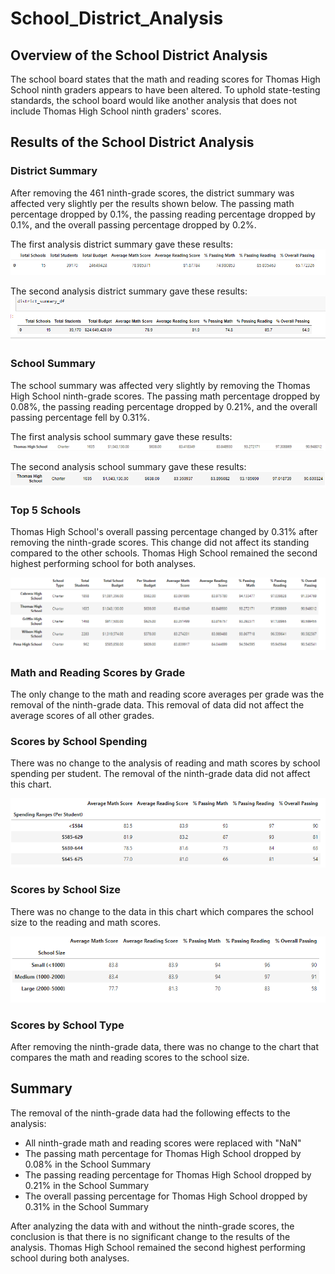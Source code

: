 # School_District_Analysis

## Overview of the School District Analysis

The school board states that the math and reading scores for Thomas High School ninth graders appears to have been altered. To uphold state-testing standards, the school board would like another analysis that does not include Thomas High School ninth graders' scores. 

## Results of the School District Analysis

### District Summary

After removing the 461 ninth-grade scores, the district summary was affected very slightly per the results shown below. 
The passing math percentage dropped by 0.1%, the passing reading percentage dropped by 0.1%, and the overall passing percentage dropped by 0.2%. 

The first analysis district summary gave these results:
![1st District Summary](https://github.com/jcourt99/School_District_Analysis/blob/main/Resources/District_Summary1a.PNG)

The second analysis district summary gave these results:
![2nd District Summary](https://github.com/jcourt99/School_District_Analysis/blob/main/Resources/District_Summary2.PNG)


### School Summary

The school summary was affected very slightly by removing the Thomas High School ninth-grade scores. The passing math percentage dropped  by 0.08%, the passing reading percentage dropped by 0.21%, and the overall passing percentage fell by 0.31%. 

The first analysis school summary gave these results:
![1st School Summary](https://github.com/jcourt99/School_District_Analysis/blob/main/Resources/School_Summary1a.PNG)

The second analysis school summary gave these results:
![2nd School Summary](https://github.com/jcourt99/School_District_Analysis/blob/main/Resources/School_Summary2a.PNG)

### Top 5 Schools

Thomas High School's overall passing percentage changed by 0.31% after removing the ninth-grade scores. This change did not affect its standing compared to the other schools. Thomas High School remained the second highest performing school for both analyses. 

![Top 5 schools](https://github.com/jcourt99/School_District_Analysis/blob/main/Resources/Top_5_schools.PNG)

### Math and Reading Scores by Grade

The only change to the math and reading score averages per grade was the removal of the ninth-grade data. This removal of data did not affect the average scores of all other grades.

### Scores by School Spending
There was no change to the analysis of reading and math scores by school spending per student. The removal of the ninth-grade data did not affect this chart.

![Scores by spending](https://github.com/jcourt99/School_District_Analysis/blob/main/Resources/Spending_Ranges2.PNG)

### Scores by School Size

There was no change to the data in this chart which compares the school size to the reading and math scores.

![Scores by size](https://github.com/jcourt99/School_District_Analysis/blob/main/Resources/Size_Summary1.PNG)


### Scores by School Type

After removing the ninth-grade data, there was no change to the chart that compares the math and reading scores to the school size.


## Summary
The removal of the ninth-grade data had the following effects to the analysis:
* All ninth-grade math and reading scores were replaced with "NaN"
* The passing math percentage for Thomas High School dropped by 0.08% in the School Summary
* The passing reading percentage for Thomas High School dropped by 0.21% in the School Summary
* The overall passing percentage for Thomas High School dropped by 0.31% in the School Summary

After analyzing the data with and without the ninth-grade scores, the conclusion is that there is no significant change to the results of the analysis. Thomas High School remained the second highest performing school during both analyses.
